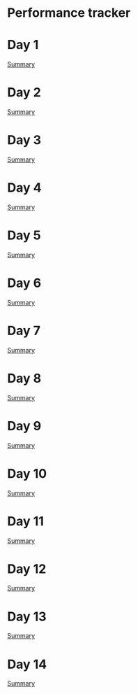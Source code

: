 # Performance tracker

# Day 1

[Summary](https://github.com/Cyb0ts/100-Days-Of-Hacking/tree/main/MysticScripter/Day%201)

# Day 2

[Summary](https://github.com/Cyb0ts/100-Days-Of-Hacking/tree/main/MysticScripter/Day%202)

# Day 3

[Summary]()

# Day 4

[Summary]()

# Day 5

[Summary]()

# Day 6

[Summary]()

# Day 7

[Summary]()

# Day 8

[Summary]()

# Day 9

[Summary]()

# Day 10

[Summary]()

# Day 11

[Summary]()

# Day 12

[Summary]()

# Day 13

[Summary](https://github.com/Cyb0ts/100-Days-Of-Hacking/tree/main/MysticScripter/Day%2013)

# Day 14

[Summary]()

